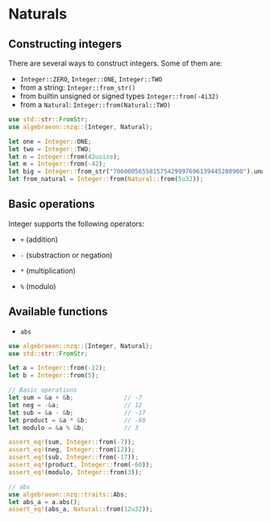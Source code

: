 # Naturals

## Constructing integers

There are several ways to construct integers. Some of them are:

- `Integer::ZERO`, `Integer::ONE`, `Integer::TWO`
- from a string: `Integer::from_str()`
- from builtin unsigned or signed types `Integer::from(-4i32)`
- from a `Natural`: `Integer::from(Natural::TWO)`

```rust
use std::str::FromStr;
use algebraeon::nzq::{Integer, Natural};

let one = Integer::ONE;
let two = Integer::TWO;
let n = Integer::from(42usize);
let m = Integer::from(-42);
let big = Integer::from_str("706000565581575429997696139445280900").unwrap();
let from_natural = Integer::from(Natural::from(5u32));
```

## Basic operations

Integer supports the following operators:

- `+` (addition)

- `-` (substraction or negation)

- `*` (multiplication)

- `%` (modulo)

## Available functions

- `abs`

```rust
use algebraeon::nzq::{Integer, Natural};
use std::str::FromStr;

let a = Integer::from(-12);
let b = Integer::from(5);

// Basic operations
let sum = &a + &b;              // -7
let neg = -&a;                  // 12
let sub = &a - &b;              // -17
let product = &a * &b;          // -60
let modulo = &a % &b;           // 3

assert_eq!(sum, Integer::from(-7));
assert_eq!(neg, Integer::from(12));
assert_eq!(sub, Integer::from(-17));
assert_eq!(product, Integer::from(-60));
assert_eq!(modulo, Integer::from(3));

// abs
use algebraeon::nzq::traits::Abs;
let abs_a = a.abs();
assert_eq!(abs_a, Natural::from(12u32));
```
